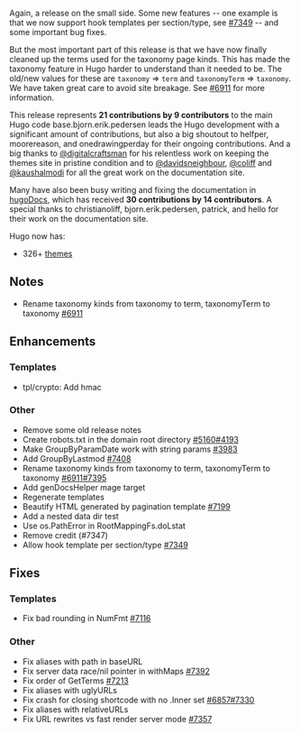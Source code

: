 Again, a release on the small side. Some new features -- one example is that we now support hook templates per section/type, see [#7349](https://github.com/gohugoio/hugo/issues/7349) -- and some important bug fixes.

But the most important part of this release is that we have now finally cleaned up the terms used for the taxonomy page kinds. This has made the taxonomy feature in Hugo harder to understand than it needed to be. The old/new values for these are `taxonomy` => `term` and `taxonomyTerm` => `taxonomy`. We have taken great care to avoid site breakage. See [#6911](https://github.com/gohugoio/hugo/issues/6911) for more information.

This release represents **21 contributions by 9 contributors** to the main Hugo code base.bjorn.erik.pedersen leads the Hugo development with a significant amount of contributions, but also a big shoutout to helfper, moorereason, and onedrawingperday for their ongoing contributions.
And a big thanks to [@digitalcraftsman](https://github.com/digitalcraftsman) for his relentless work on keeping the themes site in pristine condition and to [@davidsneighbour](https://github.com/davidsneighbour), [@coliff](https://github.com/coliff) and [@kaushalmodi](https://github.com/kaushalmodi) for all the great work on the documentation site.

Many have also been busy writing and fixing the documentation in [hugoDocs](https://github.com/gohugoio/hugoDocs), 
which has received **30 contributions by 14 contributors**. A special thanks to christianoliff, bjorn.erik.pedersen, patrick, and hello for their work on the documentation site.


Hugo now has:


* 326+ [themes](http://themes.gohugo.io/)

## Notes

* Rename taxonomy kinds from taxonomy to term, taxonomyTerm to taxonomy [#6911](https://github.com/gohugoio/hugo/issues/6911)

## Enhancements

### Templates

* tpl/crypto: Add hmac 

### Other

* Remove some old release notes 
* Create robots.txt in the domain root directory [#5160](https://github.com/gohugoio/hugo/issues/5160)[#4193](https://github.com/gohugoio/hugo/issues/4193)
* Make GroupByParamDate work with string params [#3983](https://github.com/gohugoio/hugo/issues/3983)
* Add GroupByLastmod [#7408](https://github.com/gohugoio/hugo/issues/7408)
* Rename taxonomy kinds from taxonomy to term, taxonomyTerm to taxonomy [#6911](https://github.com/gohugoio/hugo/issues/6911)[#7395](https://github.com/gohugoio/hugo/issues/7395)
* Add genDocsHelper mage target 
* Regenerate templates 
* Beautify HTML generated by pagination template [#7199](https://github.com/gohugoio/hugo/issues/7199)
* Add a nested data dir test 
* Use os.PathError  in RootMappingFs.doLstat 
* Remove credit (#7347) 
* Allow hook template per section/type [#7349](https://github.com/gohugoio/hugo/issues/7349)

## Fixes

### Templates

* Fix bad rounding in NumFmt [#7116](https://github.com/gohugoio/hugo/issues/7116)

### Other

* Fix aliases with path in baseURL 
* Fix server data race/nil pointer in withMaps [#7392](https://github.com/gohugoio/hugo/issues/7392)
* Fix order of GetTerms [#7213](https://github.com/gohugoio/hugo/issues/7213)
* Fix aliases with uglyURLs 
* Fix crash for closing shortcode with no .Inner set [#6857](https://github.com/gohugoio/hugo/issues/6857)[#7330](https://github.com/gohugoio/hugo/issues/7330)
* Fix aliases with relativeURLs 
* Fix URL rewrites vs fast render server mode [#7357](https://github.com/gohugoio/hugo/issues/7357)





